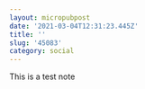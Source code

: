 ```yaml
---
layout: micropubpost
date: '2021-03-04T12:31:23.445Z'
title: ''
slug: '45083'
category: social
---
```

This is a test note
